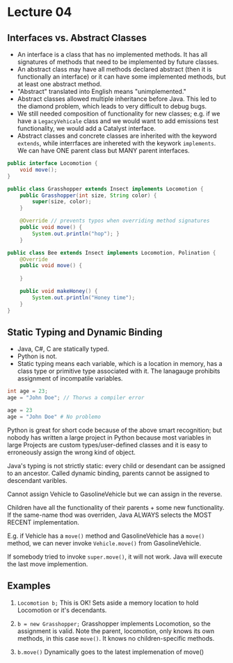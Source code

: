 # Lecture 04

## Interfaces vs. Abstract Classes
* An interface is a class that has no implemented methods. It has all signatures
of methods that need to be implemented by future classes.
* An abstract class may have all methods declared abstract (then it is
functionally an interface) or it can have some implemented methods, but at least
one abstract method.
* "Abstract" translated into English means "unimplemented."
* Abstract classes allowed multiple inheritance before Java. This led to the
diamond problem, which leads to very difficult to debug bugs.
* We still needed composition of functionality for new classes; e.g. if we have
a `LegacyVehicale` class and we would want to add emissions test functionality,
we would add a Catalyst interface.
* Abstract classes and concrete classes are inherited with the keyword `extends`,
while interrfaces are inhereted with the keywork `implements`. We can have ONE
parent class but MANY parent interfaces.

```java
public interface Locomotion {
	void move();
}

public class Grasshopper extends Insect implements Locomotion {
	public Grasshopper(int size, String color) {
		super(size, color);
	}

	@Override // prevents typos when overriding method signatures
	public void move() {
		System.out.println("hop"); }
	}

public class Bee extends Insect implements Locomotion, Polination {
	@Override
	public void move() {
		
	}

	public void makeHoney() {
		System.out.println("Honey time");
	}
}
```
## Static Typing and Dynamic Binding
* Java, C#, C are statically typed.
* Python is not.
* Static typing means each variable, which is a location in memory, has a class
type or primitive type associated with it. The lanagauge prohibits assignment of
incompatile variables.
```java
int age = 23;
age = "John Doe"; // Thorws a compiler error
```
```python
age = 23
age = "John Doe" # No problemo
```
Python is great for short code because of the above smart recognition; but
nobody has written a large project in Python because most variables in large
Projects are custom types/user-defined classes and it is easy to erroneously
assign the wrong kind of object.

Java's typing is not strictly static: every child or desendant can be assigned
to an ancestor. Called dynamic binding, parents cannot be assigned to descendant
varibles.

Cannot assign Vehicle to GasolineVehicle but we can assign in the reverse.

Children have all the functionality of their parents + some new functionality.
If the same-name thod was overriden, Java ALWAYS selects the MOST RECENT
implementation.

E.g. if Vehicle has a `move()` method and GasolineVehicle has a `move()` method,
we can never invoke `Vehicle.move()` from GasolineVehicle.

If somebody tried to invoke `super.move()`, it will not work. Java will execute
the last move implemention.

## Examples

1. `Locomotion b;` This is OK! Sets aside a memory location to hold Locomotion
or it's decendants.

2. `b = new Grasshopper;` Grasshopper implements Locomotion, so the assignment
is valid. Note the parent, locomotion, only knows its own methods, in this case
`move()`. It knows no children-specific methods.

3. `b.move()` Dynamically goes to the latest implemenation of move()
